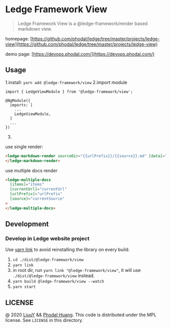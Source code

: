 # Ledge Framework View

> Ledge Framework View is a @ledge-framework/render based markdown view.

homepage: [https://github.com/phodal/ledge/tree/master/projects/ledge-view](https://github.com/phodal/ledge/tree/master/projects/ledge-view)

demo page: [https://devops.phodal.com/](https://devops.phodal.com/)

## Usage

1.install: `yarn add @ledge-framework/view`
2.import module

```
import { LedgeViewModule } from '@ledge-framework/view';

@NgModule({
  imports: [
    ...
    LedgeViewModule,
  ]
  ...
})
```

3.

use single render:

```html
<ledge-markdown-render sourceDir="{{urlPrefix}}/{{source}}.md" [data]="content">
</ledge-markdown-render>
```

use multiple docs render

```html
<ledge-multiple-docs
  [items]="items"
  [currentUrl]="currentUrl"
  [urlPrefix]="urlPrefix"
  [source]="currentSource"
>
</ledge-multiple-docs>
```

## Development

### Develop in Ledge website project

Use [yarn link](https://classic.yarnpkg.com/en/docs/cli/link/) to avoid reinstalling the library on every build.

1. `cd ./dist/@ledge-framework/view`
2. `yarn link`
3. in root dir, run `yarn link "@ledge-framework/view"`, it will use `./dist/@ledge-framework/view` instead.
4. `yarn build @ledge-framework/view --watch`
5. `yarn start`

## LICENSE

@ 2020 [LiuuY](https://github.com/LiuuY) && [Phodal Huang](https://github.com/phodal). This code is distributed under the MPL license. See `LICENSE` in this directory.

